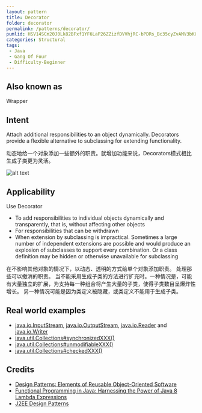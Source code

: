 ```yaml
---
layout: pattern
title: Decorator
folder: decorator
permalink: /patterns/decorator/
pumlid: HSV14SCm20J0Lk82BFxf1YF6LaP26ZZizfDVVhjRC-bPDRs_Bc35cyZvAMV3bKU6kao36ehCGQtdms2d3z-yLursshuOKBUWmV43LPNfZEcaaFzA-YWhH_y2
categories: Structural
tags:
 - Java
 - Gang Of Four
 - Difficulty-Beginner
---
```


## Also known as
Wrapper

## Intent
Attach additional responsibilities to an object dynamically.
Decorators provide a flexible alternative to subclassing for extending
functionality.

动态地给一个对象添加一些额外的职责。就增加功能来说，Decorators模式相比生成子类更为灵活。

![alt text](./etc/decorator.png "Decorator")

## Applicability
Use Decorator

* To add responsibilities to individual objects dynamically and transparently, that is, without affecting other objects
* For responsibilities that can be withdrawn
* When extension by subclassing is impractical. Sometimes a large number of independent extensions are possible and would produce an explosion of subclasses to support every combination. Or a class definition may be hidden or otherwise unavailable for subclassing

在不影响其他对象的情况下，以动态、透明的方式给单个对象添加职责。
处理那些可以撤消的职责。
当不能采用生成子类的方法进行扩充时。一种情况是，可能有大量独立的扩展，为支持每一种组合将产生大量的子类，使得子类数目呈爆炸性增长。
  另一种情况可能是因为类定义被隐藏，或类定义不能用于生成子类。

## Real world examples
 * [java.io.InputStream](http://docs.oracle.com/javase/8/docs/api/java/io/InputStream.html), [java.io.OutputStream](http://docs.oracle.com/javase/8/docs/api/java/io/OutputStream.html),
 [java.io.Reader](http://docs.oracle.com/javase/8/docs/api/java/io/Reader.html) and [java.io.Writer](http://docs.oracle.com/javase/8/docs/api/java/io/Writer.html)
 * [java.util.Collections#synchronizedXXX()](http://docs.oracle.com/javase/8/docs/api/java/util/Collections.html#synchronizedCollection-java.util.Collection-)
 * [java.util.Collections#unmodifiableXXX()](http://docs.oracle.com/javase/8/docs/api/java/util/Collections.html#unmodifiableCollection-java.util.Collection-)
 * [java.util.Collections#checkedXXX()](http://docs.oracle.com/javase/8/docs/api/java/util/Collections.html#checkedCollection-java.util.Collection-java.lang.Class-)


## Credits

* [Design Patterns: Elements of Reusable Object-Oriented Software](http://www.amazon.com/Design-Patterns-Elements-Reusable-Object-Oriented/dp/0201633612)
* [Functional Programming in Java: Harnessing the Power of Java 8 Lambda Expressions](http://www.amazon.com/Functional-Programming-Java-Harnessing-Expressions/dp/1937785467/ref=sr_1_1)
* [J2EE Design Patterns](http://www.amazon.com/J2EE-Design-Patterns-William-Crawford/dp/0596004273/ref=sr_1_2)
